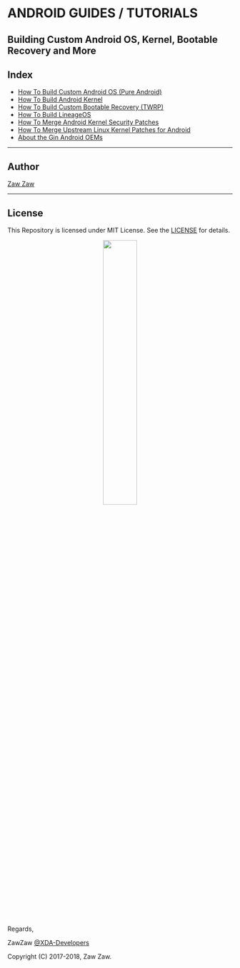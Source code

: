 # ANDROID GUIDES / TUTORIALS
## Building Custom Android OS, Kernel, Bootable Recovery and More


## Index
- [How To Build Custom Android OS (Pure Android)](https://github.com/zawzaww/android-tutorials/blob/android/Guides/Building-AOSP-ROM.md)
- [How To Build Android Kernel](https://github.com/zawzaww/android-tutorials/blob/android/Guides/Building-Android-Kernel.md)
- [How To Build Custom Bootable Recovery (TWRP)](https://github.com/zawzaww/android-tutorials/blob/android/Guides/Building-TWRP-Recovery.md)
- [How To Build LineageOS](https://github.com/zawzaww/android-tutorials/blob/android/Guides/Building-LineageOS.md)
- [How To Merge Android Kernel Security Patches](https://github.com/zawzaww/android-tutorials/blob/android/Guides/Updating-Security-Patches.md)
- [How To Merge Upstream Linux Kernel Patches for Android](https://github.com/zawzaww/android-tutorials/blob/android/Guides/Updating-Linux-Kernel.md)
- [About the Gin Android OEMs](https://github.com/zawzaww/android-tutorials/blob/android/Articles/Gin-Android-OEMs.md)

----

## Author
[Zaw Zaw](https://zawzaww.github.io)

----

## License
This Repository is licensed under MIT License. See the [LICENSE](https://github.com/zawzaww/android-tutorials/blob/android/LICENSE) for details.

<center><img src="https://upload.wikimedia.org/wikipedia/commons/thumb/d/db/Android_robot_2014.svg/511px-Android_robot_2014.svg.png" height="39%" width="39%;"/></center> 


Regards,

ZawZaw [@XDA-Developers](https://forum.xda-developers.com/member.php?u=7581611)

Copyright (C) 2017-2018, Zaw Zaw.
